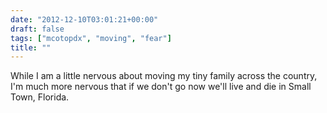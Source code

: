 ```yaml
---
date: "2012-12-10T03:01:21+00:00"
draft: false
tags: ["mcotopdx", "moving", "fear"]
title: ""
---
```

While I am a little nervous about moving my tiny family across the country, I'm much more nervous that if we don't go now we'll live and die in Small Town, Florida.